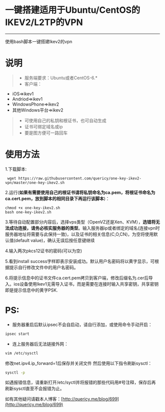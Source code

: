 # 一键搭建适用于Ubuntu/CentOS的IKEV2/L2TP的VPN

------
使用bash脚本一键搭建Ikev2的vpn

说明
=============
> * 服务端要求：Ubuntu或者CentOS-6.*
> * 客户端：
 - iOS=>ikev1
 - Andriod=>ikev1
 - WindowsPhone=>ikev2
 - 其他Windows平台=>ikev2
> * 可使用自己的私钥和根证书，也可自动生成
> * 证书可绑定域名或ip
> * 要是图方便可一路回车

使用方法
==========
1.下载脚本:
```shell
 wget https://raw.githubusercontent.com/quericy/one-key-ikev2-vpn/master/one-key-ikev2.sh
```
2.运行(**如果有需要使用自己的根证书请将私钥命名为ca.pem，将根证书命名为ca.cert.pem，放到脚本的相同目录下再运行该脚本**)：
```shell
chmod +x one-key-ikev2.sh
bash one-key-ikev2.sh
```

3.等待自动配置部分内容后，选择vps类型（OpenVZ还是Xen、KVM），**选错将无法成功连接，请务必核实服务器的类型**。输入服务器ip或者绑定的域名(连接vpn时服务器地址将需要与此保持一致)，以及证书的相关信息(C,O,CN)，为空将使用默认值(default value)，确认无误后按任意键继续

4.输入两次pkcs12证书的密码(可以为空)

5.看到install success字样即表示安装成功。默认用户名密码将以黄字显示，可根据提示自行修改文件中的用户名密码。

6.将提示信息中的证书文件ca.cert.pem拷贝到客户端，修改后缀名为.cer后导入。ios设备使用Ikev1无需导入证书，而是需要在连接时输入共享密钥，共享密钥即是提示信息中的黄字PSK.

PS:
======
* 服务器重启后默认ipsec不会自启动，请自行添加，或使用命令手动开启：
```bash
ipsec start
```
* 连上服务器后无法链接外网：
```bash
vim /etc/sysctl
```
修改net.ipv4.ip_forward=1后保存并关闭文件
然后使用以下指令刷新sysctl：
```bash
sysctl -p
```
如遇报错信息，请重新打开/etc/syctl并将报错的那些代码用#号注释，保存后再刷新sysctl直至不会报错为止。

如有其他疑问请戳本人博客：[http://quericy.me/blog/699](http://quericy.me/blog/699)